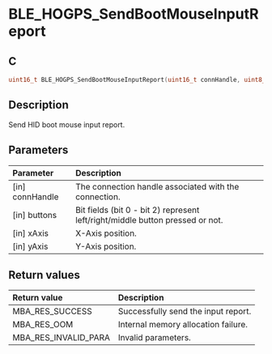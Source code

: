 # BLE_HOGPS_SendBootMouseInputReport

## C

```c
uint16_t BLE_HOGPS_SendBootMouseInputReport(uint16_t connHandle, uint8_t buttons, int8_t xAxis, int8_t yAxis);
```

## Description

Send HID boot mouse input report.

## Parameters

|Parameter|Description|
|:---|:---|
|\[in\] connHandle|The connection handle associated with the connection.|
|\[in\] buttons|Bit fields (bit 0 - bit 2) represent left/right/middle button pressed or not.|
|\[in\] xAxis|X-Axis position.|
|\[in\] yAxis|Y-Axis position.|

## Return values

|Return value|Description|
|:---|:---|
MBA_RES_SUCCESS|Successfully send the input report.|
MBA_RES_OOM|Internal memory allocation failure.|
MBA_RES_INVALID_PARA|Invalid parameters.|
